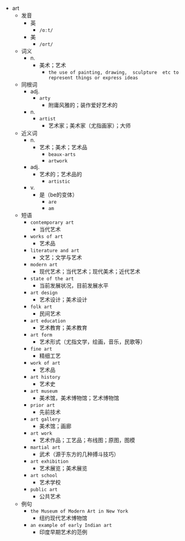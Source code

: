 - art
  - 发音
    - 英
      - `/ɑːt/`
    - 美
      - `/ɑrt/`
  - 词义
    - n.
      - 美术；艺术
        - `the use of painting, drawing,  sculpture  etc to represent things or express ideas`
  - 同根词
    - adj.
      - `arty`
        - 附庸风雅的；装作爱好艺术的
    - n.
      - `artist`
        - 艺术家；美术家（尤指画家）；大师
  - 近义词
    - n.
      - 艺术；美术；艺术品
        - `beaux-arts`
        - `artwork`
    - adj.
      - 艺术的；艺术品的
        - `artistic`
    - v.
      - 是（be的变体）
        - `are`
        - `am`
  - 短语
    - `contemporary art`
      - 当代艺术 
    - `works of art`
      - 艺术品 
    - `literature and art`
      - 文艺；文学与艺术 
    - `modern art`
      - 现代艺术；当代艺术；现代美术；近代艺术 
    - `state of the art`
      - 当前发展状况，目前发展水平 
    - `art design`
      - 艺术设计；美术设计 
    - `folk art`
      - 民间艺术 
    - `art education`
      - 艺术教育；美术教育 
    - `art form`
      - 艺术形式（尤指文学，绘画，音乐，民歌等） 
    - `fine art`
      - 精细工艺 
    - `work of art`
      - 艺术品 
    - `art history`
      - 艺术史 
    - `art museum`
      - 美术馆，美术博物馆；艺术博物馆 
    - `prior art`
      - 先前技术 
    - `art gallery`
      - 美术馆；画廊 
    - `art work`
      - 艺术作品；工艺品；布线图；原图，图模 
    - `martial art`
      - 武术（源于东方的几种搏斗技巧） 
    - `art exhibition`
      - 艺术展览；美术展览 
    - `art school`
      - 艺术学校 
    - `public art`
      - 公共艺术 
  - 例句
    - `the Museum of Modern Art in New York`
      - 纽约现代艺术博物馆
    - `an example of early Indian art`
      - 印度早期艺术的范例

